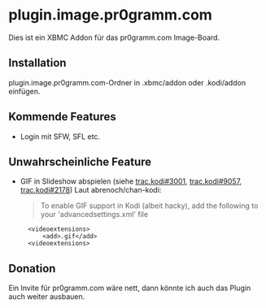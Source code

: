 # plugin.image.pr0gramm.com
Dies ist ein XBMC Addon für das pr0gramm.com Image-Board. 

## Installation
plugin.image.pr0gramm.com-Ordner in .xbmc/addon oder .kodi/addon einfügen.

## Kommende Features
- Login mit SFW, SFL etc.

## Unwahrscheinliche Feature
- GIF in Slideshow abspielen (siehe [trac.kodi#3001][trac1], [trac.kodi#9057][trac2], [trac.kodi#2178][trac3])
    Laut abrenoch/chan-kodi:
    >
    >To enable GIF support in Kodi (albeit hacky), add the following to your 'advancedsettings.xml' file
    >
        <videoextensions>
            <add>.gif</add>
        <videoextensions>

## Donation
Ein Invite für pr0gramm.com wäre nett, dann könnte ich auch das Plugin auch weiter ausbauen.

[trac1]: http://trac.kodi.tv/ticket/3001
[trac2]: http://trac.kodi.tv/ticket/9057
[trac3]: http://trac.kodi.tv/ticket/2178
